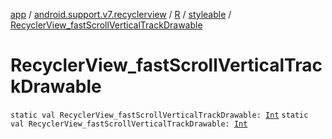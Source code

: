 [app](../../../index.md) / [android.support.v7.recyclerview](../../index.md) / [R](../index.md) / [styleable](index.md) / [RecyclerView_fastScrollVerticalTrackDrawable](./-recycler-view_fast-scroll-vertical-track-drawable.md)

# RecyclerView_fastScrollVerticalTrackDrawable

`static val RecyclerView_fastScrollVerticalTrackDrawable: `[`Int`](https://kotlinlang.org/api/latest/jvm/stdlib/kotlin/-int/index.html)
`static val RecyclerView_fastScrollVerticalTrackDrawable: `[`Int`](https://kotlinlang.org/api/latest/jvm/stdlib/kotlin/-int/index.html)